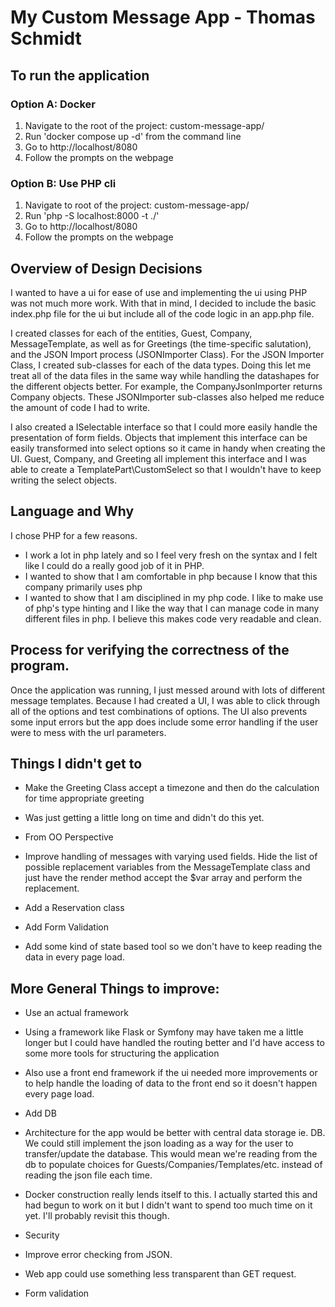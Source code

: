 # My Custom Message App - Thomas Schmidt

## To run the application

### Option A: Docker

1. Navigate to the root of the project: custom-message-app/
2. Run 'docker compose up -d' from the command line
3. Go to http://localhost/8080
4. Follow the prompts on the webpage

### Option B: Use PHP cli

1. Navigate to root of the project: custom-message-app/
2. Run 'php -S localhost:8000 -t ./'
3. Go to http://localhost/8080
4. Follow the prompts on the webpage

## Overview of Design Decisions

I wanted to have a ui for ease of use and implementing the ui using PHP was not much more work. With that in mind, I decided to include the basic index.php file for the ui but include all of the code logic in an app.php file.

I created classes for each of the entities, Guest, Company, MessageTemplate, as well as for Greetings (the time-specific salutation), and the JSON Import process (JSONImporter Class). For the JSON Importer Class, I created sub-classes for each of the data types. Doing this let me treat all of the data files in the same way while handling the datashapes for the different objects better. For example, the CompanyJsonImporter returns Company objects. These JSONImporter sub-classes also helped me reduce the amount of code I had to write.

I also created a ISelectable interface so that I could more easily handle the presentation of form fields. Objects that implement this interface can be easily transformed into select options so it came in handy when creating the UI. Guest, Company, and Greeting all implement this interface and I was able to create a TemplatePart\CustomSelect so that I wouldn't have to keep writing the select objects.

## Language and Why

I chose PHP for a few reasons. 

- I work a lot in php lately and so I feel very fresh on the syntax and I felt like I could do a really good job of it in PHP.
- I wanted to show that I am comfortable in php because I know that this company primarily uses php
- I wanted to show that I am disciplined in my php code. I like to make use of php's type hinting and I like the way that I can manage code in many different files in php. I believe this makes code very readable and clean.

## Process for verifying the correctness of the program.

Once the application was running, I just messed around with lots of different message templates. Because I had created a UI, I was able to click through all of the options and test combinations of options. The UI also prevents some input errors but the app does include some error handling if the user were to mess with the url parameters.

## Things I didn't get to

- Make the Greeting Class accept a timezone and then do the calculation for time appropriate greeting
 - Was just getting a little long on time and didn't do this yet.

- From OO Perspective
 - Improve handling of messages with varying used fields. Hide the list of possible replacement variables from the MessageTemplate class and just have the render method accept the $var array and perform the replacement.
 - Add a Reservation class

- Add Form Validation

- Add some kind of state based tool so we don't have to keep reading the data in every page load.

## More General Things to improve: 

- Use an actual framework
 - Using a framework like Flask or Symfony may have taken me a little longer but I could have handled the routing better and I'd have access to some more tools for structuring the application
 - Also use a front end framework if the ui needed more improvements or to help handle the loading of data to the front end so it doesn't happen every page load.

- Add DB
 - Architecture for the app would be better with central data storage ie. DB. We could still implement the json loading as a way for the user to transfer/update the database. This would mean we're reading from the db to populate choices for Guests/Companies/Templates/etc. instead of reading the json file each time.
 - Docker construction really lends itself to this. I actually started this and had begun to work on it but I didn't want to spend too much time on it yet. I'll probably revisit this though.

- Security
 - Improve error checking from JSON. 
 - Web app could use something less transparent than GET request.
 - Form validation

